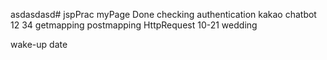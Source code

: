 asdasdasd# jspPrac
myPage Done
checking authentication
kakao chatbot
12
34
getmapping
postmapping
HttpRequest
10-21 wedding

wake-up
date

